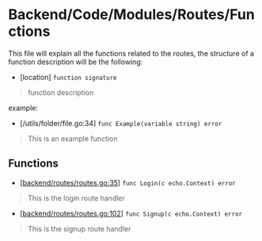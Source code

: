 # Backend/Code/Modules/Routes/Functions

This file will explain all the functions related to the routes, the structure of
a function description will be the following:

- \[location\] `function signature`

> function description

example:

- \[/utils/folder/file.go:34\] `func Example(variable string) error`

> This is an example function

## Functions

- \[[backend/routes/routes.go:35](../../../../../backend/routes/routes.go#L35)\] `func Login(c echo.Context) error`

> This is the login route handler

- \[[backend/routes/routes.go:102](../../../../../backend/routes/routes.go#L102)\] `func Signup(c echo.Context) error`

> This is the signup route handler
